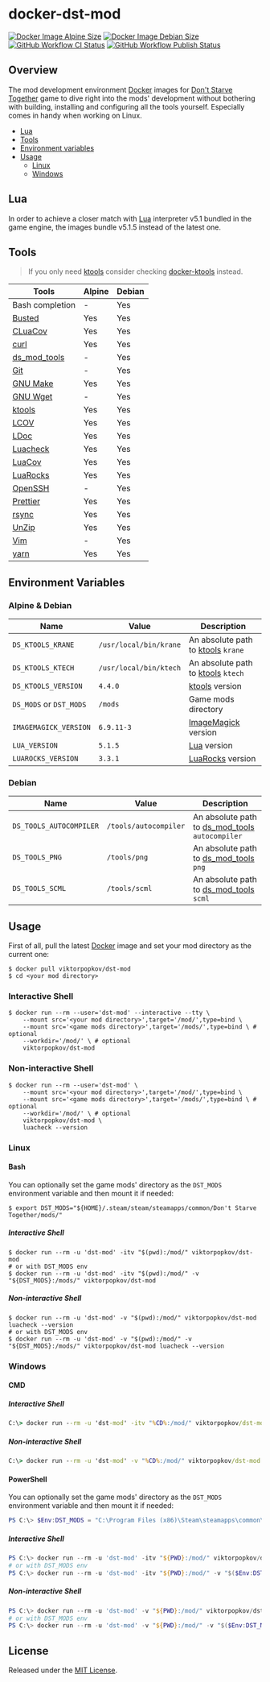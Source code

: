 # docker-dst-mod

[![Docker Image Alpine Size]](https://hub.docker.com/r/viktorpopkov/dst-mod)
[![Docker Image Debian Size]](https://hub.docker.com/r/viktorpopkov/dst-mod)
[![GitHub Workflow CI Status][]](https://github.com/victorpopkov/docker-dst-mod/actions?query=workflow%3ACI)
[![GitHub Workflow Publish Status][]](https://github.com/victorpopkov/docker-dst-mod/actions?query=workflow%3APublish)

## Overview

The mod development environment [Docker] images for [Don't Starve Together] game
to dive right into the mods' development without bothering with building,
installing and configuring all the tools yourself. Especially comes in handy
when working on Linux.

- [Lua](#lua)
- [Tools](#tools)
- [Environment variables](#environment-variables)
- [Usage](#usage)
  - [Linux](#linux)
  - [Windows](#windows)

## Lua

In order to achieve a closer match with [Lua] interpreter v5.1 bundled in the
game engine, the images bundle v5.1.5 instead of the latest one.

## Tools

> If you only need [ktools][] consider checking [docker-ktools][] instead.

| Tools            | Alpine | Debian |
| ---------------- | ------ | ------ |
| Bash completion  | -      | Yes    |
| [Busted][]       | Yes    | Yes    |
| [CLuaCov][]      | Yes    | Yes    |
| [curl][]         | Yes    | Yes    |
| [ds_mod_tools][] | -      | Yes    |
| [Git][]          | -      | Yes    |
| [GNU Make][]     | Yes    | Yes    |
| [GNU Wget][]     | -      | Yes    |
| [ktools][]       | Yes    | Yes    |
| [LCOV][]         | Yes    | Yes    |
| [LDoc][]         | Yes    | Yes    |
| [Luacheck][]     | Yes    | Yes    |
| [LuaCov][]       | Yes    | Yes    |
| [LuaRocks][]     | Yes    | Yes    |
| [OpenSSH][]      | -      | Yes    |
| [Prettier][]     | Yes    | Yes    |
| [rsync][]        | Yes    | Yes    |
| [UnZip][]        | Yes    | Yes    |
| [Vim][]          | -      | Yes    |
| [yarn][]         | Yes    | Yes    |

## Environment Variables

### Alpine & Debian

| Name                    | Value                  | Description                            |
| ----------------------- | ---------------------- | -------------------------------------- |
| `DS_KTOOLS_KRANE`       | `/usr/local/bin/krane` | An absolute path to [ktools][] `krane` |
| `DS_KTOOLS_KTECH`       | `/usr/local/bin/ktech` | An absolute path to [ktools][] `ktech` |
| `DS_KTOOLS_VERSION`     | `4.4.0`                | [ktools][] version                     |
| `DS_MODS` or `DST_MODS` | `/mods`                | Game mods directory                    |
| `IMAGEMAGICK_VERSION`   | `6.9.11-3`             | [ImageMagick][] version                |
| `LUA_VERSION`           | `5.1.5`                | [Lua][] version                        |
| `LUAROCKS_VERSION`      | `3.3.1`                | [LuaRocks][] version                   |

### Debian

| Name                    | Value                 | Description                                         |
| ----------------------- | --------------------- | --------------------------------------------------- |
| `DS_TOOLS_AUTOCOMPILER` | `/tools/autocompiler` | An absolute path to [ds_mod_tools][] `autocompiler` |
| `DS_TOOLS_PNG`          | `/tools/png`          | An absolute path to [ds_mod_tools][] `png`          |
| `DS_TOOLS_SCML`         | `/tools/scml`         | An absolute path to [ds_mod_tools][] `scml`         |

## Usage

First of all, pull the latest [Docker][] image and set your mod directory as the
current one:

```shell script
$ docker pull viktorpopkov/dst-mod
$ cd <your mod directory>
```

### Interactive Shell

```shell script
$ docker run --rm --user='dst-mod' --interactive --tty \
    --mount src='<your mod directory>',target='/mod/',type=bind \
    --mount src='<game mods directory>',target='/mods/',type=bind \ # optional
    --workdir='/mod/' \ # optional
    viktorpopkov/dst-mod
```

### Non-interactive Shell

```shell script
$ docker run --rm --user='dst-mod' \
    --mount src='<your mod directory>',target='/mod/',type=bind \
    --mount src='<game mods directory>',target='/mods/',type=bind \ # optional
    --workdir='/mod/' \ # optional
    viktorpopkov/dst-mod \
    luacheck --version
```

### Linux

#### Bash

You can optionally set the game mods' directory as the `DST_MODS` environment
variable and then mount it if needed:

```shell script
$ export DST_MODS="${HOME}/.steam/steam/steamapps/common/Don't Starve Together/mods/"
```

##### Interactive Shell

```shell script
$ docker run --rm -u 'dst-mod' -itv "$(pwd):/mod/" viktorpopkov/dst-mod
# or with DST_MODS env
$ docker run --rm -u 'dst-mod' -itv "$(pwd):/mod/" -v "${DST_MODS}:/mods/" viktorpopkov/dst-mod
```

##### Non-interactive Shell

```shell script
$ docker run --rm -u 'dst-mod' -v "$(pwd):/mod/" viktorpopkov/dst-mod luacheck --version
# or with DST_MODS env
$ docker run --rm -u 'dst-mod' -v "$(pwd):/mod/" -v "${DST_MODS}:/mods/" viktorpopkov/dst-mod luacheck --version
```

### Windows

#### CMD

##### Interactive Shell

```cmd
C:\> docker run --rm -u 'dst-mod' -itv "%CD%:/mod/" viktorpopkov/dst-mod
```

##### Non-interactive Shell

```cmd
C:\> docker run --rm -u 'dst-mod' -v "%CD%:/mod/" viktorpopkov/dst-mod luacheck --version
```

#### PowerShell

You can optionally set the game mods' directory as the `DST_MODS` environment
variable and then mount it if needed:

```powershell
PS C:\> $Env:DST_MODS = "C:\Program Files (x86)\Steam\steamapps\common\Don't Starve Together\mods"
```

##### Interactive Shell

```powershell
PS C:\> docker run --rm -u 'dst-mod' -itv "${PWD}:/mod/" viktorpopkov/dst-mod
# or with DST_MODS env
PS C:\> docker run --rm -u 'dst-mod' -itv "${PWD}:/mod/" -v "$($Env:DST_MODS):/mods/" viktorpopkov/dst-mod
```

##### Non-interactive Shell

```powershell
PS C:\> docker run --rm -u 'dst-mod' -v "${PWD}:/mod/" viktorpopkov/dst-mod luacheck --version
# or with DST_MODS env
PS C:\> docker run --rm -u 'dst-mod' -v "${PWD}:/mod/" -v "$($Env:DST_MODS):/mods/" viktorpopkov/dst-mod luacheck --version
```

## License

Released under the [MIT License](https://opensource.org/licenses/MIT).

[@nsimplex]: https://github.com/nsimplex
[alpine]: https://hub.docker.com/_/alpine
[busted]: https://olivinelabs.com/busted/
[ci]: https://en.wikipedia.org/wiki/Continuous_integration
[cluacov]: https://github.com/mpeterv/cluacov
[curl]: https://curl.haxx.se/
[debian]: https://hub.docker.com/_/debian
[docker image alpine size]: https://img.shields.io/docker/image-size/viktorpopkov/dst-mod/debian?label=debian%20size
[docker image debian size]: https://img.shields.io/docker/image-size/viktorpopkov/dst-mod/alpine?label=alpine%20size
[docker-ktools]: https://github.com/victorpopkov/docker-ktools
[docker]: https://www.docker.com/
[don't starve together]: https://www.klei.com/games/dont-starve-together
[ds_mod_tools]: https://github.com/kleientertainment/ds_mod_tools
[git]: https://git-scm.com/
[github workflow ci status]: https://img.shields.io/github/workflow/status/victorpopkov/docker-dst-mod/CI?label=CI
[github workflow publish status]: https://img.shields.io/github/workflow/status/victorpopkov/docker-dst-mod/Publish?label=Publish
[gnu make]: https://www.gnu.org/software/make/
[gnu wget]: https://www.gnu.org/software/wget/
[imagemagick]: https://imagemagick.org/index.php
[krane]: https://github.com/nsimplex/ktools#krane
[ktech]: https://github.com/nsimplex/ktools#ktech
[ktools]: https://github.com/nsimplex/ktools
[lcov]: http://ltp.sourceforge.net/coverage/lcov.php
[ldoc]: https://stevedonovan.github.io/ldoc/
[lua]: https://www.lua.org/
[luacheck]: https://github.com/mpeterv/luacheck
[luacov]: https://keplerproject.github.io/luacov/
[luarocks]: https://luarocks.org/
[openssh]: https://www.openssh.com/
[prettier]: https://prettier.io/
[rsync]: https://rsync.samba.org/
[unzip]: http://infozip.sourceforge.net/UnZip.html
[vim]: https://www.vim.org/
[yarn]: https://yarnpkg.com/
